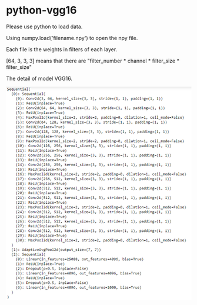 # python-vgg16

Please use python to load data.

Using numpy.load('filename.npy') to open the npy file.

Each file is the weights in filters of each layer.

[64, 3, 3, 3] means that there are "filter_number * channel * filter_size * filter_size"


The detail of model VGG16. 

<img src = "https://github.com/aa940249tw/python-vgg16/raw/main/VGG16_detail.png">

